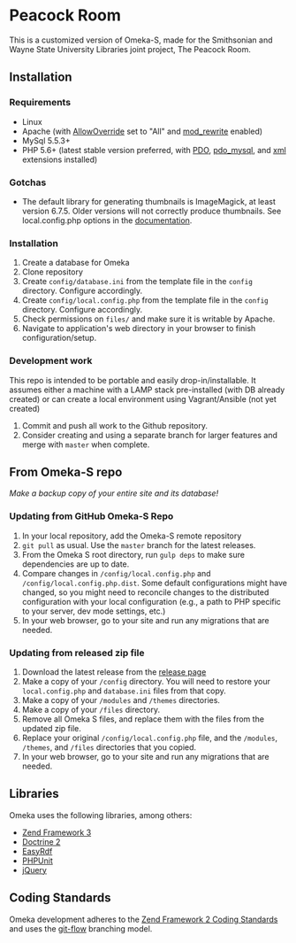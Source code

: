 # Peacock Room

This is a customized version of Omeka-S, made for the Smithsonian and Wayne State University Libraries joint project, The Peacock Room.


## Installation

### Requirements
* Linux
* Apache (with [AllowOverride](https://httpd.apache.org/docs/2.4/mod/core.html#allowoverride) set to "All" and [mod_rewrite](http://httpd.apache.org/docs/current/mod/mod_rewrite.html) enabled)
* MySql 5.5.3+
* PHP 5.6+ (latest stable version preferred, with [PDO](http://php.net/manual/en/intro.pdo.php), [pdo_mysql](http://php.net/manual/en/ref.pdo-mysql.php), and [xml](http://php.net/manual/en/intro.xml.php) extensions installed)

### Gotchas
* The default library for generating thumbnails is ImageMagick, at least version
6.7.5. Older versions will not correctly produce thumbnails. See local.config.php
options in the [documentation](https://omeka.org/s/docs/user-manual/configuration/).

### Installation

1. Create a database for Omeka
1. Clone repository
1. Create `config/database.ini` from the template file in the `config` directory. Configure accordingly.
1. Create `config/local.config.php` from the template file in the `config` directory. Configure accordingly.
1. Check permissions on `files/` and make sure it is writable by Apache.
1. Navigate to application's web directory in your browser to finish configuration/setup.


### Development work

This repo is intended to be portable and easily drop-in/installable. It assumes either a machine with a LAMP stack pre-installed (with DB already created) or can create a local environment using Vagrant/Ansible (not yet created)

1. Commit and push all work to the Github repository.
1. Consider creating and using a separate branch for larger features and merge with `master` when complete.



## From Omeka-S repo

*Make a backup copy of your entire site and its database!*

### Updating from GitHub Omeka-S Repo

1. In your local repository, add the Omeka-S remote repository
2. `git pull` as usual. Use the `master` branch for the latest releases.
3. From the Omeka S root directory, run `gulp deps` to make sure dependencies are up to date.
4. Compare changes in `/config/local.config.php` and `/config/local.config.php.dist`. Some default configurations might have changed, so you might need to reconcile changes to the distributed configuration with your local configuration (e.g., a path to PHP specific to your server, dev mode settings, etc.)
5. In your web browser, go to your site and run any migrations that are needed.

### Updating from released zip file
1. Download the latest release from the [release page](https://github.com/omeka/omeka-s/releases)
2. Make a copy of your `/config` directory. You will need to restore your `local.config.php` and `database.ini` files from that copy.
3. Make a copy of your `/modules` and `/themes` directories.
4. Make a copy of your `/files` directory.
5. Remove all Omeka S files, and replace them with the files from the updated zip file.
6. Replace your original `/config/local.config.php` file, and the `/modules`, `/themes`, and `/files` directories that you copied.
7. In your web browser, go to your site and run any migrations that are needed.


## Libraries

Omeka uses the following libraries, among others:

* [Zend Framework 3](http://framework.zend.com/)
* [Doctrine 2](http://www.doctrine-project.org/)
* [EasyRdf](http://www.easyrdf.org/)
* [PHPUnit](https://phpunit.de/)
* [jQuery](http://jquery.com/)

## Coding Standards

Omeka development adheres to the [Zend Framework 2 Coding Standards](https://zf2-docs.readthedocs.org/en/latest/ref/coding.standard.html)
and uses the [git-flow](http://nvie.com/posts/a-successful-git-branching-model/) branching model.
